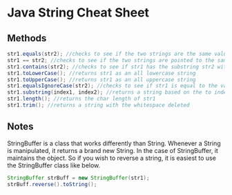 # Java String Cheat Sheet

## Methods
``` java
str1.equals(str2); //checks to see if the two strings are the same value (not reference)
str1 == str2; //checks to see if the two strings are pointed to the same location in memory
str1.contains(str2); //checks to see if str1 has the substring str2 within it
str1.toLowerCase(); //returns str1 as an all lowercase string
str1.toUpperCase(); //returns str1 as an all uppercase string
str1.equalsIgnoreCase(str2); //checks to see if str1 is equal to the value of str2, not case sensitive
str1.substring(index1, index2); //returns a string based on the to indexes choosen, index1 = start, index2 = end
str1.length(); //returns the char length of str1
str1.trim(); //returns a string with the whitespace deleted
```

## Notes
StringBuffer is a class that works differently than String.  Whenever a String is manipulated, it returns a brand new String.  In the case 
of StringBuffer, it maintains the object.  So if you wish to reverse a string, it is easiest to use the StringBuffer class like 
below.

``` java
StringBuffer strBuff = new StringBuffer(str1);
strBuff.reverse().toString();
```